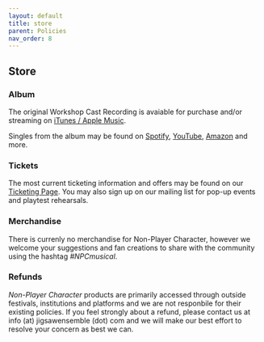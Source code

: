 ```yaml
---
layout: default
title: store
parent: Policies
nav_order: 8
---
```


## Store

### Album
The original Workshop Cast Recording is avaiable for purchase and/or streaming on [iTunes / Apple Music](https://music.apple.com/album/1634852775?app=itunes&ign-itscg=30200&ign-itsct=toolbox_linkbuilder).

Singles from the album may be found on [Spotify](https://open.spotify.com/playlist/35mTHeqw1SdDWaKxzUA3o9), [YouTube](https://www.youtube.com/watch?v=kSuU6hc5n_0&list=PLYRxBw6QnHiwWza9XQfjfMNiDxwCNVPz5&index=1), [Amazon](https://music.amazon.com/albums/B0B6QJCBDZ) and more.

### Tickets
The most current ticketing information and offers may be found on our [Ticketing Page](../tickets). You may also sign up on our mailing list for pop-up events and playtest rehearsals.

### Merchandise
There is currenly no merchandise for Non-Player Character, however we welcome your suggestions and fan creations to share with the community using the hashtag *#NPCmusical*.

### Refunds
*Non-Player Character* products are primarily accessed through outside festivals, institutions and platforms and we are not responbile for their existing policies. If you feel strongly about a refund, please contact us at info (at) jigsawensemble (dot) com and we will make our best effort to resolve your concern as best we can.
